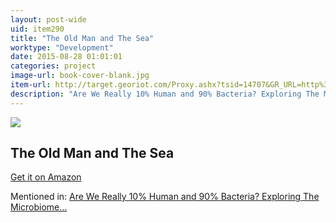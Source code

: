 ```yaml
---
layout: post-wide
uid: item290
title: "The Old Man and The Sea"
worktype: "Development"
date: 2015-08-28 01:01:01
categories: project
image-url: book-cover-blank.jpg
item-url: http://target.georiot.com/Proxy.ashx?tsid=14707&GR_URL=http%3A%2F%2Fwww.amazon.com%2FThe-Old-Man-Sea%2Fdp%2F0684801221%2F
description: "Are We Really 10% Human and 90% Bacteria? Exploring The Microbiome…"
---
```

<a href="http://target.georiot.com/Proxy.ashx?tsid=14707&GR_URL=http%3A%2F%2Fwww.amazon.com%2FThe-Old-Man-Sea%2Fdp%2F0684801221%2F" target="blank"><img src="../../../../img/thumbs/book-cover-blank.jpg" class="prod-img"></a>
<h2>The Old Man and The Sea</h2>
<p><a href="http://target.georiot.com/Proxy.ashx?tsid=14707&GR_URL=http%3A%2F%2Fwww.amazon.com%2FThe-Old-Man-Sea%2Fdp%2F0684801221%2F" target="blank">Get it on Amazon</a><p>
<p>Mentioned in: <a href="http://fourhourworkweek.com/2015/01/10/microbiome/" target="blank">Are We Really 10% Human and 90% Bacteria? Exploring The Microbiome…</a></p>
